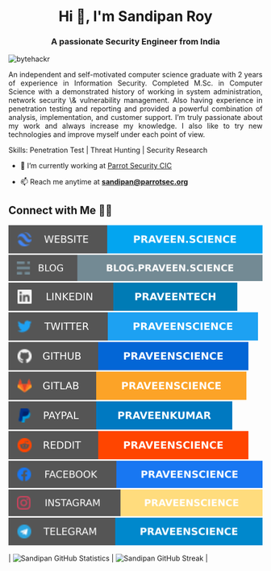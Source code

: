 <h1 align="center">Hi 👋, I'm Sandipan Roy</h1>
<h3 align="center">A passionate Security Engineer from India</h3>

<p align="left"> <img src="https://komarev.com/ghpvc/?username=bytehackr&label=Profile%20views&color=0e75b6&style=flat" alt="bytehackr" /> </p>

<p style='text-align: justify;'> An independent and self-motivated computer science graduate with 2 years of experience in Information Security. Completed M.Sc. in Computer Science with a demonstrated history of working in system administration, network security \& vulnerability management. Also having experience in penetration testing and reporting and provided a powerful combination of analysis, implementation, and customer support. I’m truly passionate about my work and always increase my knowledge. I also like to try new technologies and improve myself under each point of view.</p>

Skills: Penetration Test | Threat Hunting | Security Research

- 🔭 I’m currently working at [Parrot Security CIC](https://parrotsec.org/)

- 📫 Reach me anytime at **sandipan@parrotsec.org**




## Connect with Me 🤝🏻

[![Website](https://raw.githubusercontent.com/bytehackr/bytehackr/master/soc/ws.svg)](https://sandipan.ml/) [![Blog](https://raw.githubusercontent.com/bytehackr/bytehackr/master/soc/bl.svg)](https://blog.bytehackr.ml/) [![LinkedIn](https://raw.githubusercontent.com/bytehackr/bytehackr/master/soc/li.svg)](https://uk.linkedin.com/in/bytehackr/) [![Twitter](https://raw.githubusercontent.com/bytehackr/bytehackr/master/soc/tw.svg)](https://twitter.com/bytehackr)[![GitHub](https://raw.githubusercontent.com/bytehackr/bytehackr/master/soc/gh.svg)](https://github.com/bytehackr) [![GitLab](https://raw.githubusercontent.com/bytehackr/bytehackr/master/soc/gl.svg)](https://gitlab.com/bytehackr) [![PayPal](https://raw.githubusercontent.com/bytehackr/bytehackr/master/soc/pp.svg)](https://www.paypal.me/bytehackr) [![Reddit](https://raw.githubusercontent.com/bytehackr/bytehackr/master/soc/r.svg)](https://reddit.com/u/bytehackr/) [![Facebook](https://raw.githubusercontent.com/bytehackr/bytehackr/master/soc/fb.svg)](https://www.facebook.com/bytehackr) [![Instagram](https://raw.githubusercontent.com/bytehackr/bytehackr/master/soc/ig.svg)](https://instagram.com/bytehackr) [![Telegram](https://raw.githubusercontent.com/bytehackr/bytehackr/master/soc/tg.svg)](https://t.me/bytehackr) 




| ![Sandipan GitHub Statistics](https://github-readme-stats.vercel.app/api?username=bytehackr&show_icons=true) | ![Sandipan GitHub Streak](https://github-readme-streak-stats.herokuapp.com/?user=bytehackr) | 
